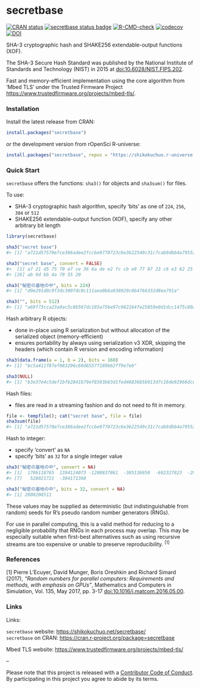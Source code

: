 
<!-- README.md is generated from README.Rmd. Please edit that file -->

# secretbase

<!-- badges: start -->

[![CRAN
status](https://www.r-pkg.org/badges/version/secretbase?color=42147b)](https://CRAN.R-project.org/package=secretbase)
[![secretbase status
badge](https://shikokuchuo.r-universe.dev/badges/secretbase?color=e4723a)](https://shikokuchuo.r-universe.dev/secretbase)
[![R-CMD-check](https://github.com/shikokuchuo/secretbase/workflows/R-CMD-check/badge.svg)](https://github.com/shikokuchuo/secretbase/actions)
[![codecov](https://codecov.io/gh/shikokuchuo/secretbase/graph/badge.svg)](https://app.codecov.io/gh/shikokuchuo/secretbase)
[![DOI](https://zenodo.org/badge/745691432.svg)](https://zenodo.org/doi/10.5281/zenodo.10553139)
<!-- badges: end -->

SHA-3 cryptographic hash and SHAKE256 extendable-output functions (XOF).

The SHA-3 Secure Hash Standard was published by the National Institute
of Standards and Technology (NIST) in 2015 at
[doi:10.6028/NIST.FIPS.202](https://dx.doi.org/10.6028/NIST.FIPS.202).

Fast and memory-efficient implementation using the core algorithm from
‘Mbed TLS’ under the Trusted Firmware Project
<https://www.trustedfirmware.org/projects/mbed-tls/>.

### Installation

Install the latest release from CRAN:

``` r
install.packages("secretbase")
```

or the development version from rOpenSci R-universe:

``` r
install.packages("secretbase", repos = "https://shikokuchuo.r-universe.dev")
```

### Quick Start

`secretbase` offers the functions: `sha3()` for objects and `sha3sum()`
for files.

To use:

- SHA-3 cryptographic hash algorithm, specify ‘bits’ as one of `224`,
  `256`, `384` or `512`
- SHAKE256 extendable-output function (XOF), specify any other arbitrary
  bit length

``` r
library(secretbase)

sha3("secret base")
#> [1] "a721d57570e7ce366adee2fccbe9770723c6e3622549c31c7cab9dbb4a795520"

sha3("secret base", convert = FALSE)
#>  [1] a7 21 d5 75 70 e7 ce 36 6a de e2 fc cb e9 77 07 23 c6 e3 62 25 49 c3 1c 7c
#> [26] ab 9d bb 4a 79 55 20

sha3("秘密の基地の中", bits = 224)
#> [1] "d9e291d0c9f3dc3007dc0c111aea0b6a938929c8b4766332d8ea791a"

sha3("", bits = 512)
#> [1] "a69f73cca23a9ac5c8b567dc185a756e97c982164fe25859e0d1dcc1475c80a615b2123af1f5f94c11e3e9402c3ac558f500199d95b6d3e301758586281dcd26"
```

Hash arbitrary R objects:

- done in-place using R serialization but without allocation of the
  serialized object (memory-efficient)
- ensures portability by always using serialization v3 XDR, skipping the
  headers (which contain R version and encoding information)

``` r
sha3(data.frame(a = 1, b = 2), bits = 160)
#> [1] "bc5a411f87ef083296c60d6557f189b62ff9e7e6"

sha3(NULL)
#> [1] "b3e37e4c5def1bfb2841b79ef8503b83d1fed46836b5b913d7c16de92966dcee"
```

Hash files:

- files are read in a streaming fashion and do not need to fit in
  memory.

``` r
file <- tempfile(); cat("secret base", file = file)
sha3sum(file)
#> [1] "a721d57570e7ce366adee2fccbe9770723c6e3622549c31c7cab9dbb4a795520"
```

Hash to integer:

- specify ‘convert’ as `NA`
- specify ‘bits’ as `32` for a single integer value

``` r
sha3("秘密の基地の中", convert = NA)
#> [1]  1706118765  1394124073 -1208837861  -385136950  -692327823  -291994555
#> [7]   528021721  -384171368

sha3("秘密の基地の中", bits = 32, convert = NA)
#> [1] 2000208511
```

These values may be supplied as deterministic (but indistinguishable
from random) seeds for R’s pseudo random number generators (RNGs).

For use in parallel computing, this is a valid method for reducing to a
negligible probability that RNGs in each process may overlap. This may
be especially suitable when first-best alternatives such as using
recursive streams are too expensive or unable to preserve
reproducibility. <sup>\[1\]</sup>

### References

\[1\] Pierre L’Ecuyer, David Munger, Boris Oreshkin and Richard Simard
(2017), *“Random numbers for parallel computers: Requirements and
methods, with emphasis on GPUs”*, Mathematics and Computers in
Simulation, Vol. 135, May 2017, pp. 3-17
[doi:10.1016/j.matcom.2016.05.00](https://doi.org/10.1016/j.matcom.2016.05.005).

### Links

Links:

`secretbase` website: <https://shikokuchuo.net/secretbase/><br />
`secretbase` on CRAN:
<https://cran.r-project.org/package=secretbase><br />

Mbed TLS website:
<https://www.trustedfirmware.org/projects/mbed-tls/><br />

–

Please note that this project is released with a [Contributor Code of
Conduct](https://shikokuchuo.net/secretbase/CODE_OF_CONDUCT.html). By
participating in this project you agree to abide by its terms.

